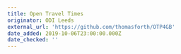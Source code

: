 ```yaml
---
title: Open Travel Times
originator: ODI Leeds
external_url: 'https://github.com/thomasforth/OTP4GB'
date_added: 2019-10-06T23:00:00.000Z
date_checked: ''
---
```


